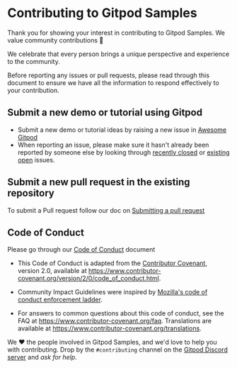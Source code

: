 # Contributing to Gitpod Samples

Thank you for showing your interest in contributing to Gitpod Samples. We value community contributions 💜 

We celebrate that every person brings a unique perspective and experience to the community. 

Before reporting any issues or pull requests, please read through this document to ensure we have all the information to respond effectively to your contribution.

## Submit a new demo or tutorial using Gitpod 

- Submit a new demo or tutorial ideas by raising a new issue in [Awesome Gitpod](https://github.com/Gitpod-Samples/awesome-gitpod)
- When reporting an issue, please make sure it hasn't already been reported by someone else by looking through [recently closed](https://github.com/Gitpod-Samples/awesome-gitpod/issues?q=is%3Aissue+is%3Aclosed) or [existing open](https://github.com/Gitpod-Samples/awesome-gitpod/issues?q=is%3Aopen+is%3Aissue) issues.


## Submit a new pull request in the existing repository

To submit a Pull request 
follow our doc on [Submitting a pull request](https://www.gitpod.io/docs/help/contribute/features-and-patches/submitting-a-pull-request)


## Code of Conduct 

Please go through our [Code of Conduct](CODE_OF_CONDUCT.md) document

- This Code of Conduct is adapted from the [Contributor Covenant][homepage],
version 2.0, available at
https://www.contributor-covenant.org/version/2/0/code_of_conduct.html.

- Community Impact Guidelines were inspired by [Mozilla's code of conduct
enforcement ladder](https://github.com/mozilla/diversity).

[homepage]: https://www.contributor-covenant.org

- For answers to common questions about this code of conduct, see the FAQ at
https://www.contributor-covenant.org/faq. Translations are available at
https://www.contributor-covenant.org/translations.

We ❤️ the people involved in Gitpod Samples, and we'd love to help you with contributing. Drop by the `#contributing` channel on the [Gitpod Discord server](https://www.gitpod.io/chat) and _ask for help_.